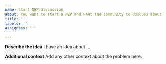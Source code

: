 ```yaml
---
name: Start NEP discussion
about: You want to start a NEP and want the community to discuss about it.
title: ''
labels: ''
assignees: ''

---
```


**Describe the idea**
I have an idea about ...

**Additional context**
Add any other context about the problem here.
